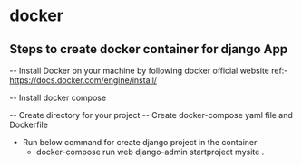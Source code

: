 # docker #

## Steps to create docker container for django App
   -- Install Docker on your machine by following docker official website
   ref:- https://docs.docker.com/engine/install/
   
   -- Install docker compose
   
   -- Create directory for your project
       -- Create docker-compose yaml file and Dockerfile
   
   - Run below command for create django project in the container
       - docker-compose run web django-admin startproject mysite .
       
